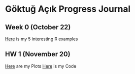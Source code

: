 # Göktuğ Açık Progress Journal

## Week 0 (October 22)

[Here](files/hw0_interesting_examples.html) is my 5 interesting R examples

## HW 1  (November 20)

[Here](files/hw1/goktugacik-hw1.html) are my Plots
[Here](files/hw1/goktugacik-hw1.ipynb) is my Code